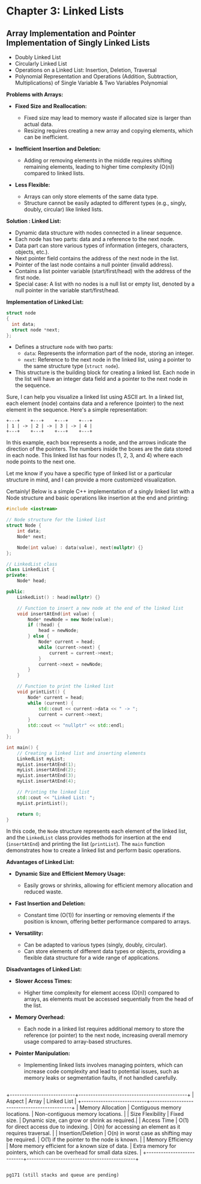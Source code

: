 # Chapter 3: Linked Lists

## Array Implementation and Pointer Implementation of Singly Linked Lists
- Doubly Linked List
- Circularly Linked List
- Operations on a Linked List: Insertion, Deletion, Traversal
- Polynomial Representation and Operations (Addition, Subtraction, Multiplications) of Single Variable & Two Variables Polynomial

**Problems with Arrays:**
- **Fixed Size and Reallocation:**
  - Fixed size may lead to memory waste if allocated size is larger than actual data.
  - Resizing requires creating a new array and copying elements, which can be inefficient.

- **Inefficient Insertion and Deletion:**
  - Adding or removing elements in the middle requires shifting remaining elements, leading to higher time complexity (O(n)) compared to linked lists.

- **Less Flexible:**
  - Arrays can only store elements of the same data type.
  - Structure cannot be easily adapted to different types (e.g., singly, doubly, circular) like linked lists.

**Solution : Linked List:**
- Dynamic data structure with nodes connected in a linear sequence.
- Each node has two parts: data and a reference to the next node.
- Data part can store various types of information (integers, characters, objects, etc.).
- Next pointer field contains the address of the next node in the list.
- Pointer of the last node contains a null pointer (invalid address).
- Contains a list pointer variable (start/first/head) with the address of the first node.
- Special case: A list with no nodes is a null list or empty list, denoted by a null pointer in the variable start/first/head.

**Implementation of Linked List:**
```c
struct node
{
  int data;
  struct node *next;
};
```
- Defines a structure `node` with two parts:
  - `data`: Represents the information part of the node, storing an integer.
  - `next`: Reference to the next node in the linked list, using a pointer to the same structure type (`struct node`).
- This structure is the building block for creating a linked list. Each node in the list will have an integer data field and a pointer to the next node in the sequence.

Sure, I can help you visualize a linked list using ASCII art. In a linked list, each element (node) contains data and a reference (pointer) to the next element in the sequence. Here's a simple representation:

```
+---+    +---+    +---+    +---+
| 1 | -> | 2 | -> | 3 | -> | 4 |
+---+    +---+    +---+    +---+
```

In this example, each box represents a node, and the arrows indicate the direction of the pointers. The numbers inside the boxes are the data stored in each node. This linked list has four nodes (1, 2, 3, and 4) where each node points to the next one.

Let me know if you have a specific type of linked list or a particular structure in mind, and I can provide a more customized visualization.

Certainly! Below is a simple C++ implementation of a singly linked list with a Node structure and basic operations like insertion at the end and printing:

```cpp
#include <iostream>

// Node structure for the linked list
struct Node {
    int data;
    Node* next;

    Node(int value) : data(value), next(nullptr) {}
};

// LinkedList class
class LinkedList {
private:
    Node* head;

public:
    LinkedList() : head(nullptr) {}

    // Function to insert a new node at the end of the linked list
    void insertAtEnd(int value) {
        Node* newNode = new Node(value);
        if (!head) {
            head = newNode;
        } else {
            Node* current = head;
            while (current->next) {
                current = current->next;
            }
            current->next = newNode;
        }
    }

    // Function to print the linked list
    void printList() {
        Node* current = head;
        while (current) {
            std::cout << current->data << " -> ";
            current = current->next;
        }
        std::cout << "nullptr" << std::endl;
    }
};

int main() {
    // Creating a linked list and inserting elements
    LinkedList myList;
    myList.insertAtEnd(1);
    myList.insertAtEnd(2);
    myList.insertAtEnd(3);
    myList.insertAtEnd(4);

    // Printing the linked list
    std::cout << "Linked List: ";
    myList.printList();

    return 0;
}
```

In this code, the `Node` structure represents each element of the linked list, and the `LinkedList` class provides methods for insertion at the end (`insertAtEnd`) and printing the list (`printList`). The `main` function demonstrates how to create a linked list and perform basic operations.

**Advantages of Linked List:**
- **Dynamic Size and Efficient Memory Usage:**
  - Easily grows or shrinks, allowing for efficient memory allocation and reduced waste.

- **Fast Insertion and Deletion:**
  - Constant time (O(1)) for inserting or removing elements if the position is known, offering better performance compared to arrays.

- **Versatility:**
  - Can be adapted to various types (singly, doubly, circular).
  - Can store elements of different data types or objects, providing a flexible data structure for a wide range of applications.

**Disadvantages of Linked List:**
- **Slower Access Times:**
  - Higher time complexity for element access (O(n)) compared to arrays, as elements must be accessed sequentially from the head of the list.

- **Memory Overhead:**
  - Each node in a linked list requires additional memory to store the reference (or pointer) to the next node, increasing overall memory usage compared to array-based structures.

- **Pointer Manipulation:**
  - Implementing linked lists involves managing pointers, which can increase code complexity and lead to potential issues, such as memory leaks or segmentation faults, if not handled carefully.

  ```
+---------------------------+---------------------------------------------+
| Aspect                  | Array                                       | Linked List                                 |
+---------------------------+---------------------------------------------+
| Memory Allocation        | Contiguous memory locations.                | Non-contiguous memory locations.            |
| Size Flexibility         | Fixed size.                                 | Dynamic size, can grow or shrink as required.|
| Access Time              | O(1) for direct access due to indexing.     | O(n) for accessing an element as it requires traversal. |
| Insertion/Deletion       | O(n) in worst case as shifting may be required. | O(1) if the pointer to the node is known.   |
| Memory Efficiency        | More memory efficient for a known size of data. | Extra memory for pointers, which can be overhead for small data sizes. |
+---------------------------+---------------------------------------------+
```

pg171 (still stacks and queue are pending)